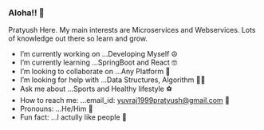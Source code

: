 ### Aloha!! 👋

Pratyush Here. My main interests are Microservices and Webservices. Lots of knowledge out there so learn and grow.

- I’m currently working on ...Developing Myself ☮️
- I’m currently learning ...SpringBoot and React 🤓
- I’m looking to collaborate on ...Any Platform 🤝
- I’m looking for help with ...Data Structures, Algorithm 👨‍🏫
- Ask me about ...Sports and Healthy lifestyle ⚽
- How to reach me: ...email_id: yuvraj1999pratyush@gmail.com 📧
- Pronouns: ...He/Him 🧔
- Fun fact: ...I actully like people 👯

